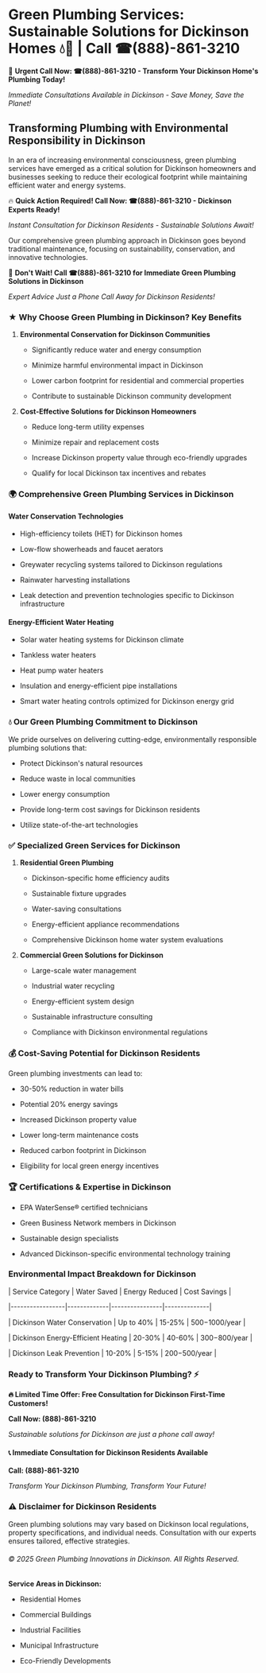 # Green Plumbing Services: Sustainable Solutions for Dickinson Homes 💧🌿 | Call ☎(888)-861-3210

🚨 **Urgent Call Now: ☎(888)-861-3210 - Transform Your Dickinson Home's Plumbing Today!**
*Immediate Consultations Available in Dickinson - Save Money, Save the Planet!*

## Transforming Plumbing with Environmental Responsibility in Dickinson

In an era of increasing environmental consciousness, green plumbing services have emerged as a critical solution for Dickinson homeowners and businesses seeking to reduce their ecological footprint while maintaining efficient water and energy systems. 

🔥 **Quick Action Required! Call Now: ☎(888)-861-3210 - Dickinson Experts Ready!**
*Instant Consultation for Dickinson Residents - Sustainable Solutions Await!*

Our comprehensive green plumbing approach in Dickinson goes beyond traditional maintenance, focusing on sustainability, conservation, and innovative technologies.

🚨 **Don't Wait! Call ☎(888)-861-3210 for Immediate Green Plumbing Solutions in Dickinson**
*Expert Advice Just a Phone Call Away for Dickinson Residents!*

### ★ Why Choose Green Plumbing in Dickinson? Key Benefits

1. **Environmental Conservation for Dickinson Communities** 
   - Significantly reduce water and energy consumption
   - Minimize harmful environmental impact in Dickinson
   - Lower carbon footprint for residential and commercial properties
   - Contribute to sustainable Dickinson community development

2. **Cost-Effective Solutions for Dickinson Homeowners** 
   - Reduce long-term utility expenses
   - Minimize repair and replacement costs
   - Increase Dickinson property value through eco-friendly upgrades
   - Qualify for local Dickinson tax incentives and rebates

### 🌍 Comprehensive Green Plumbing Services in Dickinson

#### Water Conservation Technologies
- High-efficiency toilets (HET) for Dickinson homes
- Low-flow showerheads and faucet aerators
- Greywater recycling systems tailored to Dickinson regulations
- Rainwater harvesting installations
- Leak detection and prevention technologies specific to Dickinson infrastructure

#### Energy-Efficient Water Heating
- Solar water heating systems for Dickinson climate
- Tankless water heaters
- Heat pump water heaters
- Insulation and energy-efficient pipe installations
- Smart water heating controls optimized for Dickinson energy grid

### 💧 Our Green Plumbing Commitment to Dickinson

We pride ourselves on delivering cutting-edge, environmentally responsible plumbing solutions that:
- Protect Dickinson's natural resources
- Reduce waste in local communities
- Lower energy consumption
- Provide long-term cost savings for Dickinson residents
- Utilize state-of-the-art technologies

### ✅ Specialized Green Services for Dickinson

1. **Residential Green Plumbing**
   - Dickinson-specific home efficiency audits
   - Sustainable fixture upgrades
   - Water-saving consultations
   - Energy-efficient appliance recommendations
   - Comprehensive Dickinson home water system evaluations

2. **Commercial Green Solutions for Dickinson**
   - Large-scale water management
   - Industrial water recycling
   - Energy-efficient system design
   - Sustainable infrastructure consulting
   - Compliance with Dickinson environmental regulations

### 💰 Cost-Saving Potential for Dickinson Residents

Green plumbing investments can lead to:
- 30-50% reduction in water bills
- Potential 20% energy savings
- Increased Dickinson property value
- Lower long-term maintenance costs
- Reduced carbon footprint in Dickinson
- Eligibility for local green energy incentives

### 🏆 Certifications & Expertise in Dickinson

- EPA WaterSense® certified technicians
- Green Business Network members in Dickinson
- Sustainable design specialists
- Advanced Dickinson-specific environmental technology training

### Environmental Impact Breakdown for Dickinson

| Service Category | Water Saved | Energy Reduced | Cost Savings |
|-----------------|-------------|----------------|--------------|
| Dickinson Water Conservation | Up to 40% | 15-25% | $500-$1000/year |
| Dickinson Energy-Efficient Heating | 20-30% | 40-60% | $300-$800/year |
| Dickinson Leak Prevention | 10-20% | 5-15% | $200-$500/year |

### Ready to Transform Your Dickinson Plumbing? ⚡

**🔥 Limited Time Offer: Free Consultation for Dickinson First-Time Customers!**

**Call Now: (888)-861-3210**
*Sustainable solutions for Dickinson are just a phone call away!*

#### 📞 Immediate Consultation for Dickinson Residents Available

**Call: (888)-861-3210**
*Transform Your Dickinson Plumbing, Transform Your Future!*

### ⚠️ Disclaimer for Dickinson Residents

Green plumbing solutions may vary based on Dickinson local regulations, property specifications, and individual needs. Consultation with our experts ensures tailored, effective strategies.

###### © 2025 Green Plumbing Innovations in Dickinson. All Rights Reserved.

**Service Areas in Dickinson:** 
- Residential Homes
- Commercial Buildings
- Industrial Facilities
- Municipal Infrastructure
- Eco-Friendly Developments